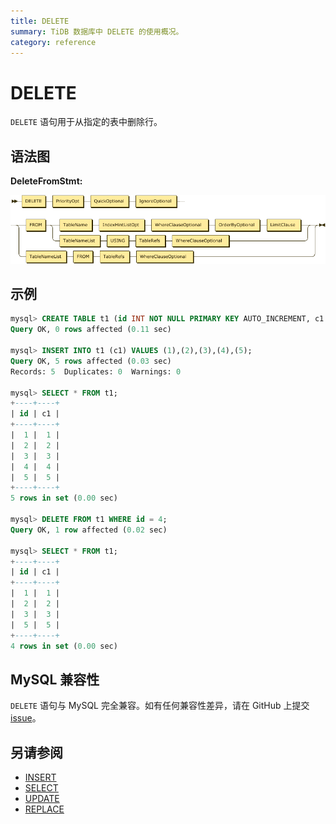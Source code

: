 ```yaml
---
title: DELETE
summary: TiDB 数据库中 DELETE 的使用概况。
category: reference
---
```


# DELETE

`DELETE` 语句用于从指定的表中删除行。

## 语法图

**DeleteFromStmt:**

![DeleteFromStmt](/media/sqlgram/DeleteFromStmt.png)

## 示例

```sql
mysql> CREATE TABLE t1 (id INT NOT NULL PRIMARY KEY AUTO_INCREMENT, c1 INT NOT NULL);
Query OK, 0 rows affected (0.11 sec)

mysql> INSERT INTO t1 (c1) VALUES (1),(2),(3),(4),(5);
Query OK, 5 rows affected (0.03 sec)
Records: 5  Duplicates: 0  Warnings: 0

mysql> SELECT * FROM t1;
+----+----+
| id | c1 |
+----+----+
|  1 |  1 |
|  2 |  2 |
|  3 |  3 |
|  4 |  4 |
|  5 |  5 |
+----+----+
5 rows in set (0.00 sec)

mysql> DELETE FROM t1 WHERE id = 4;
Query OK, 1 row affected (0.02 sec)

mysql> SELECT * FROM t1;
+----+----+
| id | c1 |
+----+----+
|  1 |  1 |
|  2 |  2 |
|  3 |  3 |
|  5 |  5 |
+----+----+
4 rows in set (0.00 sec)
```

## MySQL 兼容性

`DELETE` 语句与 MySQL 完全兼容。如有任何兼容性差异，请在 GitHub 上提交 [issue](/v2.1/report-issue.md)。

## 另请参阅

* [INSERT](/v2.1/reference/sql/statements/insert.md)
* [SELECT](/v2.1/reference/sql/statements/select.md)
* [UPDATE](/v2.1/reference/sql/statements/update.md)
* [REPLACE](/v2.1/reference/sql/statements/replace.md)